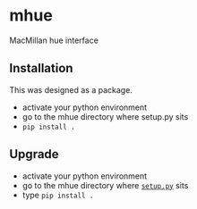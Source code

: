 # mhue
MacMillan hue interface 

## Installation
This was designed as a package. 
- activate your python environment
- go to the mhue directory where setup.py sits
- `pip install .`

## Upgrade
- activate your python environment
- go to the mhue directory where [`setup.py`](mhue/setup.py) sits
- type `pip install .`
